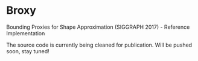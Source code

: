 # Broxy
Bounding Proxies for Shape Approximation (SIGGRAPH 2017) - Reference Implementation

The source code is currently being cleaned for publication. Will be pushed soon, stay tuned!
